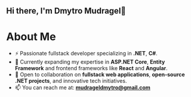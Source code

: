 ## Hi there, I'm Dmytro Mudragel👋

# About Me
- ⚡ Passionate fullstack developer specializing in **.NET**, **C#**.
- 🌱 Currently expanding my expertise in **ASP.NET Core**, **Entity Framework** and frontend frameworks like **React** and **Angular**.
- 🤝 Open to collaboration on **fullstack web applications**, **open-source .NET projects**, and innovative tech initiatives.
- 📫 You can reach me at: **mudrageldmytro@gmail.com**

<!--
**DmytroMudragel/DmytroMudragel** is a ✨ _special_ ✨ repository because its `README.md` (this file) appears on your GitHub profile.
- 🔭 I’m currently working on ...
- 🌱 I’m currently learning ...
- 👯 I’m looking to collaborate on ...
- 🤔 I’m looking for help with ...
- 💬 Ask me about ...
- 📫 How to reach me: ...
- 😄 Pronouns: ...
- ⚡ Fun fact: ...
-->
